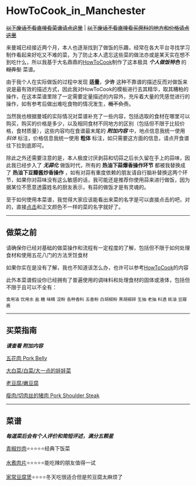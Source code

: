 # HowToCook_in_Manchester

[~~以下废话不看直接看菜谱请点这里~~](#1)   |   [~~以下废话不看直接看买原料的地方和价格请点这里~~](#2)

来曼城已经接近两个月，本人也逐渐找到了做饭的乐趣，经常在各大平台寻找学习制作看起来好吃又不难的菜，为了防止本人遗忘这些菜的做法亦或是某天实在想不到吃什么，所以我基于大名鼎鼎的[HowToCook](https://github.com/Anduin2017/HowToCook)制作了这本极具 ***个人做饭特色*** 的 ~~糊弄型~~ 菜谱。  

由于我个人在实际做饭的过程中发现 **适量**，**少许** 这种不靠谱的描述反而对做饭来说是最有效的描述方式，因此我对HowToCook的模板进行去其精华，取其糟粕的操作，在这本菜谱里除了一定需要定量描述的内容外，充斥着大量的凭感觉进行的操作，如有参考后做出难吃食物的情况发生，~~概不负责~~。  

当然我也根据曼城的实际情况对菜谱补充了一些内容，包括选取的食材在哪里可以购买，购买的价格是多少，以及相同食材不同地方的区别（包括但不限于比较价格，食材质量），这些内容均在食谱最末尾的 ***附加内容*** 中，地点信息我统一使用 *斜体* 标注，价格信息我统一使用 **粗体** 标注，如只需要这方面的信息，请点开食谱往下拉到底即可。

除此之外还需要注意的是，本人极度讨厌剥蒜和切蒜之后长久留在手上的蒜味，因此我已经步入了 ***无蒜化*** 做饭时代，所有的 **热油下蒜爆香操作环节** 都被我替换成了 **热油下豆瓣酱炒香操作** ，如有对蒜有重度依赖的朋友请自行脑补替换这两个环节，如果你对蒜味没有这么敏感的话，我可能还是推荐你使用蒜来进行做饭，因为据某位不愿意透露姓名的厨友表示，有蒜的做饭才是有灵魂的。  

至于如何使用本菜谱，我觉得大家应该能看出来菜的名字是可以直接点击的吧，对的，直接[点击](#1)和正文颜色不一样的菜的名字就好了。


---
## 做菜之前  
请确保你已经对基础的做菜操作和流程有一定程度的了解，包括但不限于如何处理食材和使用五花八门的方法烹饪食材  

如果你实在是没有了解，我也不知道该怎么办，也许可以参考[HowToCook](https://github.com/Anduin2017/HowToCook)的内容

此外本菜谱假设你已经拥有了普遍使用的调味料和处理食材的固体或液体，包括但不限于且可以不全有：

`食用油` `饮用水` `盐` `糖` `味精` `淀粉` `各种香料` `五香粉` `白胡椒粉` `黑胡椒碎` `生抽` `老抽` `料酒` `蚝油` `豆瓣酱`

---
<h2 id="2">买菜指南</h2>  

***请查看 附加内容***

[五花肉 Pork Belly](https://github.com/KatouMegumii/HowToCook_in_Manchester/blob/master/%E8%8F%9C%E8%B0%B1%E6%9C%AC%E4%BD%93/%E6%B0%B4%E7%85%AE%E8%82%89%E7%89%87.md#%E9%99%84%E5%8A%A0%E5%86%85%E5%AE%B9)

[大白菜/白菜/大一点的娃娃菜](https://github.com/KatouMegumii/HowToCook_in_Manchester/blob/master/%E8%8F%9C%E8%B0%B1%E6%9C%AC%E4%BD%93/%E6%B0%B4%E7%85%AE%E8%82%89%E7%89%87.md#%E9%99%84%E5%8A%A0%E5%86%85%E5%AE%B9)

[老豆腐/嫩豆腐](https://github.com/KatouMegumii/HowToCook_in_Manchester/blob/master/%E8%8F%9C%E8%B0%B1%E6%9C%AC%E4%BD%93/%E5%AE%B6%E5%B8%B8%E8%B1%86%E8%85%90%E7%85%B2.md#%E9%99%84%E5%8A%A0%E5%86%85%E5%AE%B9)

[瘦肉/切肉丝的猪肉 Pork Shoulder Steak](https://github.com/KatouMegumii/HowToCook_in_Manchester/blob/master/%E8%8F%9C%E8%B0%B1%E6%9C%AC%E4%BD%93/%E9%9D%92%E6%A4%92%E7%82%92%E8%82%89.md#%E9%99%84%E5%8A%A0%E5%86%85%E5%AE%B9)

---
<h2 id="1">菜谱</h2> 

***每道菜后会有个人评价和简短评述，满分五颗星***  

[青椒炒肉](https://github.com/KatouMegumii/HowToCook_in_Manchester/blob/master/%E8%8F%9C%E8%B0%B1%E6%9C%AC%E4%BD%93/%E9%9D%92%E6%A4%92%E7%82%92%E8%82%89.md)⭐⭐⭐⭐⭐经典下饭菜

[水煮肉片](https://github.com/KatouMegumii/HowToCook_in_Manchester/blob/master/%E8%8F%9C%E8%B0%B1%E6%9C%AC%E4%BD%93/%E6%B0%B4%E7%85%AE%E8%82%89%E7%89%87.md)⭐⭐⭐⭐⭐能吃辣的朋友值得一试

[家常豆腐煲](https://github.com/KatouMegumii/HowToCook_in_Manchester/blob/master/%E8%8F%9C%E8%B0%B1%E6%9C%AC%E4%BD%93/%E5%AE%B6%E5%B8%B8%E8%B1%86%E8%85%90%E7%85%B2.md)⭐⭐⭐⭐冬天吃很适合但是煎豆腐太麻烦了
